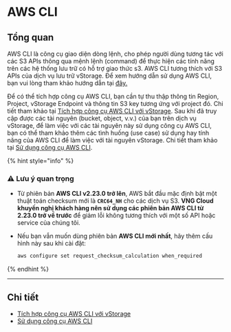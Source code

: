 # AWS CLI

## **Tổng quan**

AWS CLI là công cụ giao diện dòng lệnh, cho phép người dùng tương tác với các S3 APIs thông qua mệnh lệnh (command) để thực hiện các tính năng trên các hệ thống lưu trữ có hỗ trợ giao thức s3. AWS CLI tương thích với S3 APIs của dịch vụ lưu trữ vStorage. Để xem hướng dẫn sử dụng AWS CLI, bạn vui lòng tham khảo hướng dẫn tại [đây.](https://aws.amazon.com/cli)

Để có thể tích hợp công cụ AWS CLI, bạn cần tự thu thập thông tin Region, Project, vStorage Endpoint và thông tin S3 key tương ứng với project đó. Chi tiết tham khảo tại [Tích hợp công cụ AWS CLI với vStorage](./). Sau khi đã truy cập được các tài nguyên (bucket, object, v.v.) của bạn trên dịch vụ vStorage, để làm việc với các tài nguyên này sử dụng công cụ AWS CLI, bạn có thể tham khảo thêm các tình huống (use case) sử dụng hay tính năng của AWS CLI để làm việc với tài nguyên vStorage. Chi tiết tham khảo tại [Sử dụng công cụ AWS CLI](./).

{% hint style="info" %}
### ⚠️ Lưu ý quan trọng

* Từ phiên bản **AWS CLI v2.23.0 trở lên**, AWS bắt đầu mặc định bật một thuật toán checksum mới là **`CRC64_NH`** cho các dịch vụ S3. **VNG Cloud khuyến nghị khách hàng nên sử dụng các phiên bản AWS CLI từ 2.23.0 trở về trước** để giảm lỗi không tương thích với một số API hoặc service của chúng tôi.
*   Nếu bạn vẫn muốn dùng phiên bản **AWS CLI mới nhất**, hãy thêm cấu hình này sau khi cài đặt:

    ```bash
    aws configure set request_checksum_calculation when_required
    ```
{% endhint %}

***

## **Chi tiết**

* [Tích hợp công cụ AWS CLI với vStorage](./)
* [Sử dụng công cụ AWS CLI](./)
